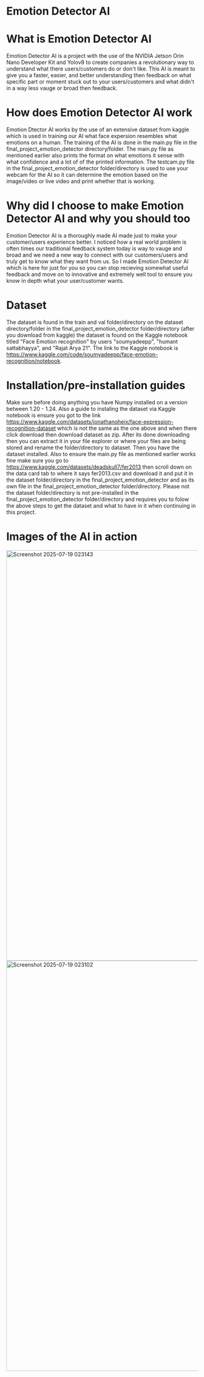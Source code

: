 # Emotion Detector AI

# What is Emotion Detector AI
Emotion Detector AI is a project with the use of the NVIDIA Jetson Orin Nano Developer Kit and Yolov8 to create companies a revolutionary way
to understand what there users/customers do or don't like. This AI is meant to give you a faster, easier, and better understanding then feedback on what specific part or moment
stuck out to your users/customers and what didn't in a way less vauge or broad then feedback.

# How does Emotion Detector AI work
Emotion Dtector AI works by the use of an extensive dataset from kaggle which is used in training our AI what face expersion resembles what emotions on a human.
The training of the AI is done in the main.py file in the final_project_emotion_detector directory/folder. The main.py file as mentioned earlier also prints the format on what emotions it sense with what confidence
and a lot of of the printed information. The testcam.py file in the final_project_emotion_detector folder/directory is used to use your webcam for
the AI so it can determine the emotion based on the image/video or live video and print whether that is working.

# Why did I choose to make Emotion Detector AI and why you should too
Emotion Detector AI is a thoroughly made AI made just to make your customer/users experience better. I noticed how a real world problem is often times our traditional feedback system today is way to vauge and broad 
and we need a new way to connect with our customers/users and truly get to know what they want from us. So I made Emotion Detector AI which is here for just for you so you can stop recieving somewhat useful feedback 
and move on to innovative and extremely well tool to ensure you know in depth what your user/customer wants.

# Dataset
The dataset is found in the train and val folder/directory on the dataset directory/folder in the final_project_emotion_detector folder/directory (after you download from kaggle) the dataset is found on the Kaggle notebook titled "Face Emotion recognition" by users "soumyadeepp", "humant sattabhayya", and "Rajat Arya 21".
The link to the Kaggle notebook is https://www.kaggle.com/code/soumyadeepp/face-emotion-recognition/notebook.

# Installation/pre-installation guides
Make sure before doing anything you have Numpy installed on a version between 1.20 - 1.24.
Also a guide to instaling the dataset via Kaggle notebook is ensure you got to the link https://www.kaggle.com/datasets/jonathanoheix/face-expression-recognition-dataset which is not the same as the one above and when
there click download then download dataset as zip. After its done downloading then you can extract it in your file explorer or where your files are being stored and rename the folder/directory to dataset.
Then you have the dataset installed. 
Also to ensure the main.py file as mentioned earlier works fine make sure you go to https://www.kaggle.com/datasets/deadskull7/fer2013 then scroll down on the data card tab to where it says fer2013.csv and download it
and put it in the dataset folder/directory in the final_project_emotion_detector and as its own file in the final_project_emotion_detector folder/directory.
Please not the dataset folder/directory is not pre-installed in the final_project_emotion_detector folder/directory and requires you to folow the above steps to get the dataset and what to have in it when continuing in this project.
# Images of the AI in action
<img width="1920" height="1080" alt="Screenshot 2025-07-19 023143" src="https://github.com/user-attachments/assets/542cde2c-bf7f-483d-a2dc-86f4f7c01984" />
<img width="1920" height="1080" alt="Screenshot 2025-07-19 023102" src="https://github.com/user-attachments/assets/3967afda-6318-4098-a579-fbf506a5f5c8" />
